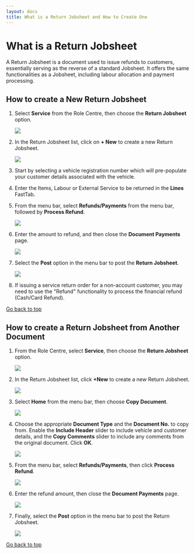 ```yaml
---
layout: docs
title: What is a Return Jobsheet and How to Create One
---
```


<a name="top"></a>

# What is a Return Jobsheet

A Return Jobsheet is a document used to issue refunds to customers, essentially serving as the reverse of a standard Jobsheet. It offers the same functionalities as a Jobsheet, including labour allocation and payment processing.

## How to create a New Return Jobsheet
1. Select **Service** from the Role Centre, then choose the **Return Jobsheet** option.

   ![](media/garagehive-service-return-order-newdoc1.png)

2. In the Return Jobsheet list, click on **+ New** to create a new Return Jobsheet. 

   ![](media/garagehive-service-return-order-newdoc2.png)

3. Start by selecting a vehicle registration number which will pre-populate your customer details associated with the vehicle.
4. Enter the Items, Labour or External Service to be returned in the **Lines** FastTab.
5. From the menu bar, select **Refunds/Payments** from the menu bar, followed by **Process Refund**.

   ![](media/garagehive-service-return-order-documents3.png)

6. Enter the amount to refund, and then close the **Document Payments** page.

   ![](media/garagehive-service-return-order-documents4.png)

7. Select the **Post** option in the menu bar to post the **Return Jobsheet**.

   ![](media/garagehive-service-return-order-documents5.png)

8. If issuing a service return order for a non-account customer, you may need to use the "Refund" functionality to process the financial refund (Cash/Card Refund).


[Go back to top](#top)

## How to create a Return Jobsheet from Another Document
1. From the Role Centre, select **Service**, then choose the **Return Jobsheet** option.

   ![](media/garagehive-service-return-order-newdoc1.png)

2. In the Return Jobsheet list, click **+New** to create a new Return Jobsheet. 

   ![](media/garagehive-service-return-order-newdoc2.png)

3. Select **Home** from the menu bar, then choose **Copy Document**.

   ![](media/garagehive-service-return-order-copydoc3.png)

4. Choose the appropriate **Document Type** and the **Document No.** to copy from. Enable the **Include Header** slider to include vehicle and customer details, and the **Copy Comments** slider to include any comments from the original document. Click **OK**.

   ![](media/garagehive-service-return-order-copydoc4.png)

5. From the menu bar, select **Refunds/Payments**, then click **Process Refund**.

   ![](media/garagehive-service-return-order-copydoc5.png)

6. Enter the refund amount, then close the **Document Payments** page.

   ![](media/garagehive-service-return-order-copydoc6.png)

7. Finally, select the **Post** option in the menu bar to post the Return Jobsheet.

   ![](media/garagehive-service-return-order-copydoc7.png)


[Go back to top](#top)
